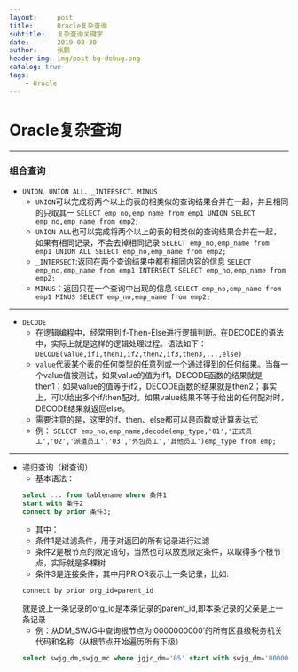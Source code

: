 ```yaml
---
layout:     post 
title:      Oracle复杂查询
subtitle:   复杂查询关键字
date:       2019-08-30
author:     张鹏
header-img: img/post-bg-debug.png
catalog: true   
tags:                              
    - Oracle
---
```


# Oracle复杂查询
------
### 组合查询

- `UNION、UNION ALL、_INTERSECT、MINUS`
   - `UNION`可以完成将两个以上的表的相类似的查询结果合并在一起，并且相同的只取其一
   `SELECT emp_no,emp_name from emp1 UNION SELECT emp_no,emp_name from emp2;`
   - `UNION ALL`也可以完成将两个以上的表的相类似的查询结果合并在一起，如果有相同记录，不会去掉相同记录
   `SELECT emp_no,emp_name from emp1 UNION ALL SELECT emp_no,emp_name from emp2;`
   - `_INTERSECT`:返回在两个查询结果中都有相同内容的信息
   `SELECT emp_no,emp_name from emp1 INTERSECT SELECT emp_no,emp_name from emp2;`
   - `MINUS`：返回只在一个查询中出现的信息
   `SELECT emp_no,emp_name from emp1 MINUS SELECT emp_no,emp_name from emp2;`
   
------

- `DECODE`
   - 在逻辑编程中，经常用到If-Then-Else进行逻辑判断。在DECODE的语法中，实际上就是这样的逻辑处理过程。语法如下：
   `DECODE(value,if1,then1,if2,then2,if3,then3,...,else)`
   - `value`代表某个表的任何类型的任意列或一个通过得到的任何结果。当每一个value值被测试，如果value的值为if1，DECODE函数的结果就是then1；如果value的值等于if2，DECODE函数的结果就是then2；事实上，可以给出多个if/then配对。如果value结果不等于给出的任何配对时，DECODE结果就返回else。
   - 需要注意的是，这里的if、then、else都可以是函数或计算表达式
   - 例：
   `SELECT emp_no,emp_name,decode(emp_type,'01','正式员工','02','派遣员工','03','外包员工','其他员工')emp_type from emp;`
   
------

- 递归查询（树查询）
   - 基本语法：
   ```sql
   select ... from tablename where 条件1
   start with 条件2
   connect by prior 条件3;
   ```
   - 其中：
   - 条件1是过滤条件，用于对返回的所有记录进行过滤
   - 条件2是根节点的限定语句，当然也可以放宽限定条件，以取得多个根节点，实际就是多棵树
   - 条件3是连接条件，其中用PRIOR表示上一条记录，比如:
   ```
   connect by prior org_id=parent_id
   ```
   就是说上一条记录的org_id是本条记录的parent_id,即本条记录的父亲是上一条记录
   - 例：从DM_SWJG中查询根节点为‘0000000000’的所有区县级税务机关代码和名称（从根节点开始遍历所有下级）
   ```sql
   select swjg_dm,swjg_mc where jgjc_dm='05' start with swjg_dm='0000000000' connect by prior swjg_dm=sj_swjg_dm
   ```

